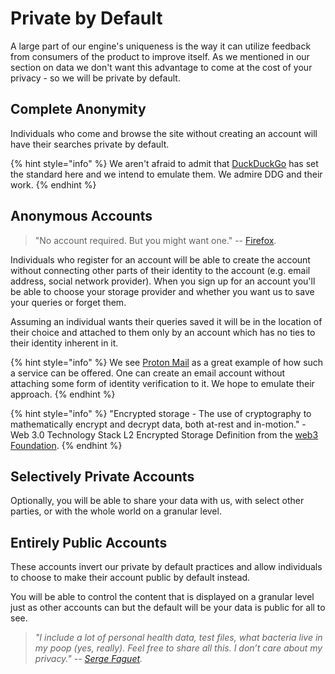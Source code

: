 # Private by Default

A large part of our engine's uniqueness is the way it can utilize feedback from consumers of the product to improve itself. As we mentioned in our section on data we don't want this advantage to come at the cost of your privacy - so we will be private by default.

## Complete Anonymity

Individuals who come and browse the site without creating an account will have their searches private by default.

{% hint style="info" %}
We aren't afraid to admit that [DuckDuckGo](https://duckduckgo.com/) has set the standard here and we intend to emulate them. We admire DDG and their work.
{% endhint %}

## Anonymous Accounts

> "No account required. But you might want one." -- [Firefox](https://www.mozilla.org/en-US/firefox/72.0.1/whatsnew/all/?oldversion=71.0).

Individuals who register for an account will be able to create the account without connecting other parts of their identity to the account \(e.g. email address, social network provider\). When you sign up for an account you'll be able to choose your storage provider and whether you want us to save your queries or forget them.

Assuming an individual wants their queries saved it will be in the location of their choice and attached to them only by an account which has no ties to their identity inherent in it.

{% hint style="info" %}
We see [Proton Mail](https://protonmail.com/) as a great example of how such a service can be offered. One can create an email account without attaching some form of identity verification to it. We hope to emulate their approach.
{% endhint %}

{% hint style="info" %}
"Encrypted storage - The use of cryptography to mathematically encrypt and decrypt data, both at-rest and in-motion." - Web 3.0 Technology Stack L2 Encrypted Storage Definition from the [web3 Foundation](https://web3.foundation/about/).
{% endhint %}
## Selectively Private Accounts

Optionally, you will be able to share your data with us, with select other parties, or with the whole world on a granular level.

## Entirely Public Accounts

These accounts invert our private by default practices and allow individuals to choose to make their account public by default instead.

You will be able to control the content that is displayed on a granular level just as other accounts can but the default will be your data is public for all to see.

> _"I include a lot of personal health data, test files, what bacteria live in my poop \(yes, really\). Feel free to share all this. I don’t care about my privacy." --_ [_Serge Faguet_](https://hackernoon.com/im-32-and-spent-200k-on-biohacking-became-calmer-thinner-extroverted-healthier-happier-2a2e846ae113)_._

